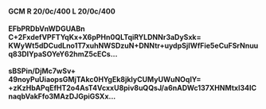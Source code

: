 #### GCM R 20/0c/400 L 20/0c/400
**EFbPRDbVnWDGUABn**<br/>**C+2FxdefVPFTYqKx+X6pPHn0QLTqiRYLDNNr3aDySxk=**<br/>**KWyWt5dDCudLno1T7xuhNWSDzuN+DNNtr+uydpSjIWfFie5eCuFSrNnuuq83DIYpaSOYeY62hmZ5cECs...**<br/><br/>
**sBSPin/DjMc7wSv+**<br/>**49noyPuUiaopsGMjTAkc0HYgEk8jklyCUMyUWuNOqIY=**<br/>**+zKzHbAPqEfHT2o4AsT4VcxxU8piv8uQQsJ/a6nADWc137XHNMtxl34ICnaqbVakFfo3MAzDJGpiGSXx...**